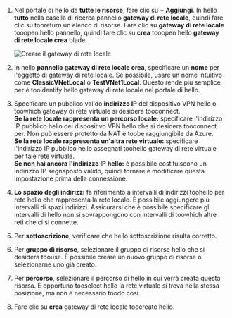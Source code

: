 1. Nel portale di hello da **tutte le risorse**, fare clic su **+ Aggiungi**. In hello **tutto** nella casella di ricerca pannello **gateway di rete locale**, quindi fare clic su tooreturn un elenco di risorse. Fare clic su **gateway di rete locale** tooopen hello pannello, quindi fare clic su **crea** tooopen hello **gateway di rete locale crea** blade.
   
    ![Creare il gateway di rete locale](./media/vpn-gateway-add-lng-rm-portal-include/lng.png)

2. In hello **pannello gateway di rete locale crea**, specificare un **nome** per l'oggetto di gateway di rete locale. Se possibile, usare un nome intuitivo come **ClassicVNetLocal** o **TestVNet1Local**. Questo rende più semplice per è tooidentify hello gateway di rete locale nel portale di hello.
3. Specificare un pubblico valido **indirizzo IP** del dispositivo VPN hello o toowhich gateway di rete virtuale si desidera tooconnect.<br>**Se la rete locale rappresenta un percorso locale:** specificare l'indirizzo IP pubblico hello del dispositivo VPN hello che si desidera tooconnect per. Non può essere protetto da NAT è toobe raggiungibile da Azure.<br>**Se la rete locale rappresenta un'altra rete virtuale:** specificare l'indirizzo IP pubblico hello assegnati toohello gateway di rete virtuale per tale rete virtuale.<br>**Se non hai ancora l'indirizzo IP hello:** è possibile costituiscono un indirizzo IP segnaposto valido, quindi tornare e modificare questa impostazione prima della connessione.
4. **Lo spazio degli indirizzi** fa riferimento a intervalli di indirizzi toohello per rete hello che rappresenta la rete locale. È possibile aggiungere più intervalli di spazi indirizzi. Assicurarsi che è possibile specificare gli intervalli di hello non si sovrappongono con intervalli di toowhich altre reti che ci si connette.
5. Per **sottoscrizione**, verificare che hello sottoscrizione risulta corretto.
6. Per **gruppo di risorse**, selezionare il gruppo di risorse hello che si desidera toouse. È possibile creare un nuovo gruppo di risorse o selezionarne uno già creato.
7. Per **percorso**, selezionare il percorso di hello in cui verrà creata questa risorsa. È opportuno tooselect hello la rete virtuale si trova nella stessa posizione, ma non è necessario toodo così.
8. Fare clic su **crea** gateway di rete locale toocreate hello.

